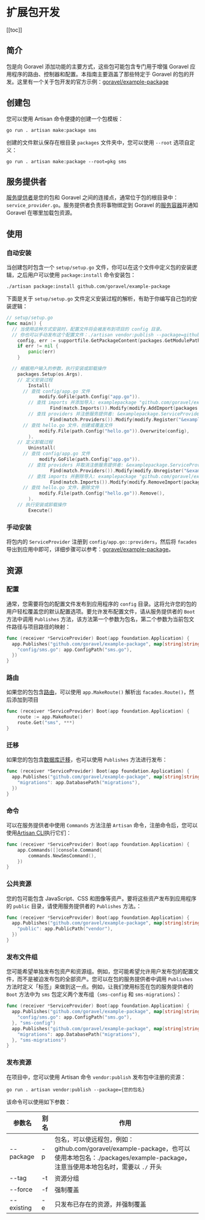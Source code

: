 # 扩展包开发

[[toc]]

## 简介

包是向 Goravel 添加功能的主要方式，这些包可能包含专门用于增强 Goravel 应用程序的路由、控制器和配置。本指南主要涵盖了那些特定于 Goravel 的包的开发。这里有一个关于包开发的官方示例：[goravel/example-package](https://github.com/goravel/example-package)

## 创建包

您可以使用 Artisan 命令便捷的创建一个包模板：

```shell
go run . artisan make:package sms
```

创建的文件默认保存在根目录 `packages` 文件夹中，您可以使用 `--root` 选项自定义：

```shell
go run . artisan make:package --root=pkg sms
```

## 服务提供者

[服务提供者](../architecture-concepts/service-providers.md)是您的包和 Goravel 之间的连接点，通常位于包的根目录中：`service_provider.go`。服务提供者负责将事物绑定到 Goravel 的[服务容器](../architecture-concepts/service-container.md)并通知 Goravel 在哪里加载包资源。

## 使用

### 自动安装

当创建包时包含一个 `setup/setup.go` 文件，你可以在这个文件中定义包的安装逻辑，之后用户可以使用 `package:install` 命令安装包：

```shell
./artisan package:install github.com/goravel/example-package
```

下面是关于 `setup/setup.go` 文件定义安装过程的解析，有助于你编写自己包的安装逻辑：

```go
// setup/setup.go
func main() {
  // 当使用这种方式安装时，配置文件将会被发布到项目的 config 目录。
  // 你也可以手动发布这个配置文件：./artisan vendor:publish --package=github.com/goravel/example-package
	config, err := supportfile.GetPackageContent(packages.GetModulePath(), "setup/config/hello.go")
	if err != nil {
		panic(err)
	}

  // 根据用户输入的参数，执行安装或卸载操作
	packages.Setup(os.Args).
    // 定义安装过程
		Install(
      // 查找 config/app.go 文件
			modify.GoFile(path.Config("app.go")).
        // 查找 imports 并添加导入: examplepackage "github.com/goravel/example-package"
				Find(match.Imports()).Modify(modify.AddImport(packages.GetModulePath(), "examplepackage")).
        // 查找 providers 并注册服务提供者: &examplepackage.ServiceProvider{}，注意这里需要先添加导入，然后才能注册服务提供者
				Find(match.Providers()).Modify(modify.Register("&examplepackage.ServiceProvider{}")),
      // 查找 hello.go 文件，创建或覆盖文件
			modify.File(path.Config("hello.go")).Overwrite(config),
		).
    // 定义卸载过程
		Uninstall(
      // 查找 config/app.go 文件
			modify.GoFile(path.Config("app.go")).
        // 查找 providers 并取消注册服务提供者: &examplepackage.ServiceProvider{}
				Find(match.Providers()).Modify(modify.Unregister("&examplepackage.ServiceProvider{}")).
        // 查找 imports 并删除导入: examplepackage "github.com/goravel/example-package"，注意这里需要先取消注册服务提供者，然后才能删除导入
				Find(match.Imports()).Modify(modify.RemoveImport(packages.GetModulePath(), "examplepackage")),
      // 查找 hello.go 文件，删除文件
			modify.File(path.Config("hello.go")).Remove(),
		).
    // 执行安装或卸载操作
		Execute()
```

### 手动安装

将包内的 `ServiceProvider` 注册到 `config/app.go::providers`，然后将 `facades` 导出到应用中即可，详细步骤可以参考：[goravel/example-package](https://github.com/goravel/example-package)。

## 资源

### 配置

通常，您需要将包的配置文件发布到应用程序的 `config` 目录。这将允许您的包的用户轻松覆盖您的默认配置选项。要允许发布配置文件，请从服务提供者的 `Boot` 方法中调用 `Publishes` 方法，该方法第一个参数为包名，第二个参数为当前包文件路径与项目路径的映射：

```go
func (receiver *ServiceProvider) Boot(app foundation.Application) {
  app.Publishes("github.com/goravel/example-package", map[string]string{
    "config/sms.go": app.ConfigPath("sms.go"),
  })
}
```

### 路由

如果您的包包含[路由](../the-basics/routing.md)，可以使用 `app.MakeRoute()` 解析出 `facades.Route()`，然后添加到项目

```go
func (receiver *ServiceProvider) Boot(app foundation.Application) {
	route := app.MakeRoute()
	route.Get("sms", ***)
}
```

### 迁移

如果您的包包含[数据库迁移](../database/migrations.md)，也可以使用 `Publishes` 方法进行发布：

```go
func (receiver *ServiceProvider) Boot(app foundation.Application) {
  app.Publishes("github.com/goravel/example-package", map[string]string{
    "migrations": app.DatabasePath("migrations"),
  })
}
```

### 命令

可以在服务提供者中使用 `Commands` 方法注册 `Artisan` 命令，注册命令后，您可以使用[Artisan CLI](../digging-deeper/artisan-console.md)执行它们：

```go
func (receiver *ServiceProvider) Boot(app foundation.Application) {
	app.Commands([]console.Command{
		commands.NewSmsCommand(),
	})
}
```

### 公共资源

您的包可能包含 JavaScript、CSS 和图像等资产。要将这些资产发布到应用程序的 `public` 目录，请使用服务提供者的 `Publishes` 方法。：

```go
func (receiver *ServiceProvider) Boot(app foundation.Application) {
  app.Publishes("github.com/goravel/example-package", map[string]string{
    "public": app.PublicPath("vendor"),
  })
}
```

### 发布文件组

您可能希望单独发布包资产和资源组。例如，您可能希望允许用户发布包的配置文件，而不是被迫发布包的全部资产。您可以在包的服务提供者中调用 `Publishes` 方法时定义「标签」来做到这一点。例如，让我们使用标签在包的服务提供者的 `Boot` 方法中为 `sms` 包定义两个发布组（`sms-config` 和 `sms-migrations`）：

```go
func (receiver *ServiceProvider) Boot(app foundation.Application) {
  app.Publishes("github.com/goravel/example-package", map[string]string{
    "config/sms.go": app.ConfigPath("sms.go"),
  }, "sms-config")
  app.Publishes("github.com/goravel/example-package", map[string]string{
    "migrations": app.DatabasePath("migrations"),
  }, "sms-migrations")
}
```

### 发布资源

在项目中，您可以使用 Artisan 命令 `vendor:publish` 发布包中注册的资源：

```shell
go run . artisan vendor:publish --package={您的包名}
```

该命令可以使用如下参数：

| 参数名        | 别名    | 作用           |
| -----------  | ------ | -------------- |
| --package    | -p     | 包名，可以使远程包，例如：github.com/goravel/example-package，也可以使用本地包名：./packages/example-package，注意当使用本地包名时，需要以 `./` 开头     |
| --tag        | -t     | 资源分组     |
| --force      | -f     | 强制覆盖     |
| --existing   | -e     | 只发布已存在的资源，并强制覆盖     |

<CommentService/>